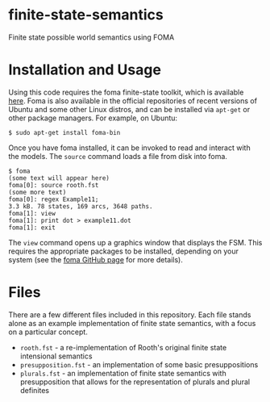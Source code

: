 # finite-state-semantics
Finite state possible world semantics using FOMA

# Installation and Usage

Using this code requires the foma finite-state toolkit, which is available
[here](https://github.com/mhulden/foma/tree/master/foma "Foma on GitHub"). Foma
is also available in the official repositories of recent versions of Ubuntu and
some other Linux distros, and can be installed via `apt-get` or other package
managers. For example, on Ubuntu:

    $ sudo apt-get install foma-bin

Once you have foma installed, it can be invoked to read and interact with the
models. The `source` command loads a file from disk into foma.

    $ foma
    (some text will appear here)
    foma[0]: source rooth.fst
    (some more text)
    foma[0]: regex Example11;
    3.3 kB. 78 states, 169 arcs, 3648 paths.
    foma[1]: view
    foma[1]: print dot > example11.dot
    foma[1]: exit

The `view` command opens up a graphics window that displays the FSM. This
requires the appropriate packages to be installed, depending on your system
(see the [foma GitHub page](https://github.com/mhulden/foma/tree/master/foma
"Foma on GitHub") for more details). 

# Files

There are a few different files included in this repository. Each file stands
alone as an example implementation of finite state semantics, with a focus on a
particular concept.

- `rooth.fst` - a re-implementation of Rooth's original finite state
  intensional semantics
- `presupposition.fst` - an implementation of some basic presuppositions
- `plurals.fst` - an implementation of finite state semantics with
  presupposition that allows for the representation of plurals and plural
  definites
